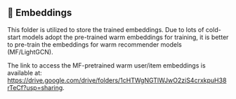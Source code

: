 ## 🤖 Embeddings
This folder is utilized to store the trained embeddings. Due to lots of cold-start models adopt the pre-trained warm embeddings for training, it is better to pre-train the embeddings for warm recommender models (MF/LightGCN).

The link to access the MF-pretrained warm user/item embeddings is available at: https://drive.google.com/drive/folders/1cHTWgNGTlWJwO2ziS4crxkpuH38rTeCf?usp=sharing.
